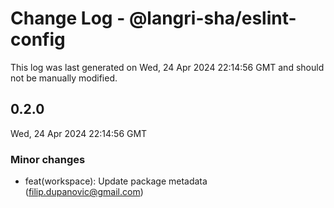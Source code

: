 # Change Log - @langri-sha/eslint-config

This log was last generated on Wed, 24 Apr 2024 22:14:56 GMT and should not be
manually modified.

<!-- Start content -->

## 0.2.0

Wed, 24 Apr 2024 22:14:56 GMT

### Minor changes

- feat(workspace): Update package metadata (filip.dupanovic@gmail.com)
